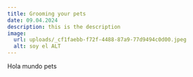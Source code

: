 ```yaml
---
title: Grooming your pets
date: 09.04.2024
description: this is the description
image:
  url: uploads/_cf1faebb-f72f-4488-87a9-77d9494c0d00.jpeg
  alt: soy el ALT
---
```

Hola mundo pets
